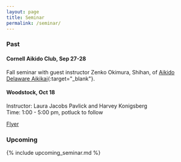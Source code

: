 ```yaml
---
layout: page
title: Seminar
permalink: /seminar/
---
```


### Past

#### Cornell Aikido Club, Sep 27-28
Fall seminar with guest instructor Zenko Okimura, Shihan,
of [Aikido Delaware Aikikai](http://www.aikidoda.org/){:target="_blank"}.

#### Woodstock, Oct 18
Instructor: Laura Jacobs Pavlick and Harvey Konigsberg  
Time: 1:00 - 5:00 pm, potluck to follow

[Flyer](http://www.woodstockaikido.com/flyers/Woodstock%20Aikido%20Flyer.pdf)

### Upcoming

{% include upcoming_seminar.md %}
